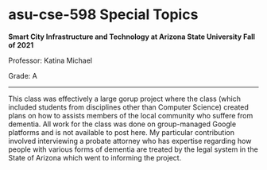 # asu-cse-598 Special Topics
**Smart City Infrastructure and Technology at Arizona State University Fall of 2021**

Professor: Katina Michael

Grade: A

---

This class was effectively a large gorup project where the class (which included students from disciplines other than Computer Science) created plans on how to assists members of the local community who suffere from dementia.
All work for the class was done on group-managed Google platforms and is not available to post here. My particular contribution involved interviewing a probate attorney who has expertise regarding how people with various forms of dementia are treated by the legal system in the State of Arizona which went to informing the project.
